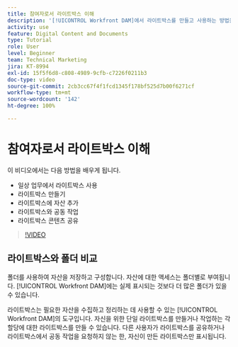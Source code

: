 ```yaml
---
title: 참여자로서 라이트박스 이해
description: '[!UICONTROL Workfront DAM]에서 라이트박스를 만들고 사용하는 방법을 알아봅니다.'
activity: use
feature: Digital Content and Documents
type: Tutorial
role: User
level: Beginner
team: Technical Marketing
jira: KT-8994
exl-id: 15f5f6d8-c808-4989-9cfb-c7226f0211b3
doc-type: video
source-git-commit: 2cb3cc67f4f1fcd1345f178bf525d7b00f6271cf
workflow-type: tm+mt
source-wordcount: '142'
ht-degree: 100%

---
```


# 참여자로서 라이트박스 이해

이 비디오에서는 다음 방법을 배우게 됩니다.

* 일상 업무에서 라이트박스 사용
* 라이트박스 만들기
* 라이트박스에 자산 추가
* 라이트박스와 공동 작업
* 라이트박스 콘텐츠 공유

>[!VIDEO](https://video.tv.adobe.com/v/335254/?quality=12&learn=on)

## 라이트박스와 폴더 비교

폴더를 사용하여 자산을 저장하고 구성합니다. 자산에 대한 액세스는 폴더별로 부여됩니다. [!UICONTROL Workfront DAM]에는 실제 표시되는 것보다 더 많은 폴더가 있을 수 있습니다.

라이트박스는 필요한 자산을 수집하고 정리하는 데 사용할 수 있는 [!UICONTROL Workfront DAM]의 도구입니다. 자신을 위한 단일 라이트박스를 만들거나 작업하는 각 할당에 대한 라이트박스를 만들 수 있습니다. 다른 사용자가 라이트박스를 공유하거나 라이트박스에서 공동 작업을 요청하지 않는 한, 자신이 만든 라이트박스만 표시됩니다.
